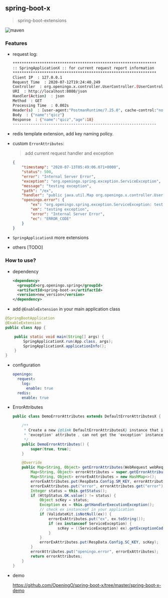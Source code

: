 ## spring-boot-x

> spring-boot-extensions

![maven](https://img.shields.io/maven-central/v/org.openingo.spring/spring-boot-x.svg)

### Features

- request log:

  ```bash
  ****************************************************************
  :: SpringApplicationX :: for current request report information 
  ****************************************************************
  Client IP  : 127.0.0.1 
  Request Time  : 2020-07-12T19:24:40.249 
  Controller  : org.openingo.x.controller.UserController.(UserController.java:1)
  URI  : http://localhost:8080/json 
  Handler(Action)  : json
  Method  : GET
  Processing Time  : 0.002s
  Header(s)  : [user-agent:"PostmanRuntime/7.25.0", cache-control:"no-cache", postman-token:"b29a0616-7e31-4150-b022-4bf3680bf771", host:"localhost:8080", accept-encoding:"gzip, deflate, br", connection:"keep-alive", content-length:"21", Content-Type:"application/json;charset=UTF-8"]
  Body  : {"name":"qicz"}
  Response  : {"name":"qicz","age":18}
  ----------------------------------------------------------------
  ```

- redis template extension, add key naming policy.

- custom `ErrorAttributes`:

  > add current request handler and exception 

  ```json
  {
      "timestamp": "2020-07-13T05:49:06.071+0000",
      "status": 500,
      "error": "Internal Server Error",
      "exception": "org.openingo.spring.exception.ServiceException",
      "message": "testing exception",
      "path": "/ex",
      "handler": "public java.util.Map org.openingo.x.controller.UserController.ex()",
      "openingo.error": {
          "ex": "org.openingo.spring.exception.ServiceException: testing exception",
          "em": "testing exception",
          "error": "Internal Server Error",
          "ec": "ERROR_CODE"
      }
  }
  ```

- `SpringApplicationX` more extensions

- others [TODO]

### How to use?

- dependency

  ```xml
  <dependency>
    <groupId>org.openingo.spring</groupId>
    <artifactId>spring-boot-x</artifactId>
    <version>new_version</version>
  </dependency>
  ```

- add `@EnableExtension` in your main application class

```java
@SpringBootApplication
@EnableExtension
public class App {

    public static void main(String[] args) {
        SpringApplicationX.run(App.class, args);
        SpringApplicationX.applicationInfo();
    }
}
```

- configuration

  ```yml
  openingo:
    request:
      log:
        enable: true
    redis:
      enable: true
  ```

- ErrorAttributes

  ```java
  public class DemoErrorAttributes extends DefaultErrorAttributesX {
  
      /**
       * Create a new {@link DefaultErrorAttributesX} instance that included the
       * "exception" attribute , can not get the "exception" instance and response status.
       */
      public DemoErrorAttributes() {
          super(true, true);
      }
  
      @Override
      public Map<String, Object> getErrorAttributes(WebRequest webRequest, boolean includeStackTrace) {
          Map<String, Object> errorAttributes = super.getErrorAttributes(webRequest, includeStackTrace);
          Map<String, Object> errorExAttributes = new HashMap<>();
          errorExAttributes.put(RespData.Config.SM_KEY, errorAttributes.get("message"));
          errorExAttributes.put("error", errorAttributes.get("error"));
          Integer status = this.getStatus();
          if (HttpStatus.OK.value() != status) {
              Object scKey = status;
              Exception ex = this.getHandlerExecutionException();
              // check ex instanceof in your application
              if (ValidateKit.isNotNull(ex)) {
                  errorExAttributes.put("ex", ex.toString());
                  if (ex instanceof ServiceException) {
                      scKey = ((ServiceException) ex).getExceptionCode();
                  }
              }
              errorExAttributes.put(RespData.Config.SC_KEY, scKey);
          }
          errorAttributes.put("openingo.error", errorExAttributes);
          return errorAttributes;
      }
  }
  ```

- demo

  https://github.com/OpeningO/spring-boot-x/tree/master/spring-boot-x-demo

